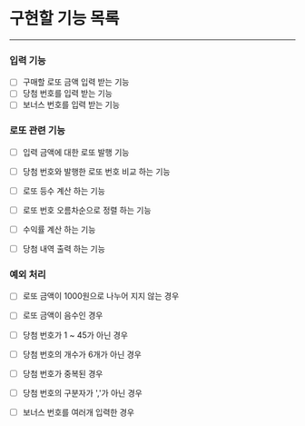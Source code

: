 # 구현할 기능 목록
 - - - 
### 입력 기능
- [ ] 구매할 로또 금액 입력 받는 기능
- [ ] 당첨 번호를 입력 받는 기능
- [ ] 보너스 번호를 입력 받는 기능

### 로또 관련 기능
- [ ] 입력 금액에 대한 로또 발행 기능
- [ ] 당첨 번호와 발행한 로또 번호 비교 하는 기능
- [ ] 로또 등수 계산 하는 기능
- [ ] 로또 번호 오름차순으로 정렬 하는 기능
- [ ] 수익률 계산 하는 기능
- [ ] 당첨 내역 출력 하는 기능



### 예외 처리
- [ ] 로또 금액이 1000원으로 나누어 지지 않는 경우
- [ ] 로또 금액이 음수인 경우
- [ ] 당첨 번호가 1 ~ 45가 아닌 경우
- [ ] 당첨 번호의 개수가 6개가 아닌 경우
- [ ] 당첨 번호가 중복된 경우
- [ ] 당첨 번호의 구분자가 ','가 아닌 경우
- [ ] 보너스 번호를 여러개 입력한 경우

